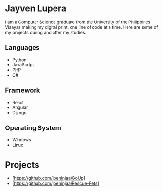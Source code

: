 # Jayven Lupera
I am a Computer Science graduate from the University of the Philippines Visayas making my digital print, one line of code at a time. Here are some of my projects during and after my studies. 

## Languages
- Python
- JavaScript
- PHP
- C#

## Framework
- React
- Angular
- Django

## Operating System
- Windows
- Linux

# Projects
- [https://github.com/jbeninjaa/GoUp]
- [https://github.com/jbeninjaa/Rescue-Pets]
